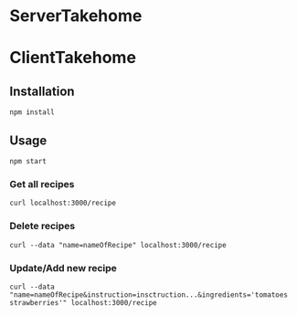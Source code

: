 # ServerTakehome

# ClientTakehome

## Installation

```
npm install
```

## Usage

```
npm start
```

### Get all recipes
```
curl localhost:3000/recipe
```

### Delete recipes
```
curl --data "name=nameOfRecipe" localhost:3000/recipe
```
### Update/Add new recipe
```
curl --data "name=nameOfRecipe&instruction=insctruction...&ingredients='tomatoes strawberries'" localhost:3000/recipe
```

